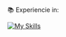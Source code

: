 📚 Experiencie in:


[![My Skills](https://skillicons.dev/icons?i=atom,aws,gcp,bash,blender,c,cs,cpp,cloudflare,java,js,jenkins,kali,kotlin,linux,maven,mysql,npm,ps,py,ruby,sqlite,ts,ubuntu,wordpress,css,debian,bots,discordjs,django,docker,dotnet,git,gmail,go,gradle,gtk,instagram,react,vue,flutter&perline=8)](https://skillicons.dev)


